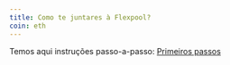 ```yaml
---
title: Como te juntares à Flexpool?
coin: eth
---
```


Temos aqui instruções passo-a-passo: [Primeiros passos](/get-started)
